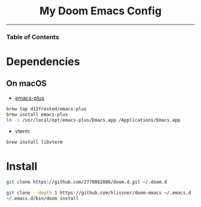 <div align="center">

# My Doom Emacs Config

</div>

---

### Table of Contents

# Dependencies

## On macOS
* [emacs-plus](https://github.com/d12frosted/homebrew-emacs-plus)
``` sh
brew tap d12frosted/emacs-plus
brew install emacs-plus
ln -s /usr/local/opt/emacs-plus/Emacs.app /Applications/Emacs.app
```
* vterm
``` sh
brew install libvterm
```

# Install

``` sh
git clone https://github.com/2770862886/doom.d.git ~/.doom.d

git clone --depth 1 https://github.com/hlissner/doom-emacs ~/.emacs.d
~/.emacs.d/bin/doom install
```
